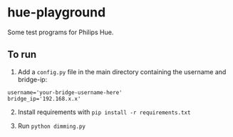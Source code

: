 # hue-playground
 
Some test programs for Philips Hue.

## To run

1. Add a ```config.py``` file in the main directory containing the username and bridge-ip:

```
username='your-bridge-username-here'
bridge_ip='192.168.x.x'
```

2. Install requirements with ```pip install -r requirements.txt```

3. Run ```python dimming.py```
